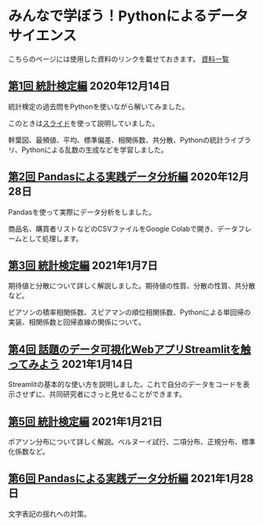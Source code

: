 # みんなで学ぼう！Pythonによるデータサイエンス

こちらのページには使用した資料のリンクを載せておきます。
[資料一覧](https://drive.google.com/drive/folders/14A4q8y1geoE5NtNBBcoC7a3JGgVbp0Ie?usp=sharing)


## [第1回 統計検定編](https://drive.google.com/drive/folders/1en_J1AAd4v4O0fbYTXCL0jpsla3_iuID?usp=sharing) 2020年12月14日

統計検定の過去問をPythonを使いながら解いてみました。

このときは[スライド](https://slides.com/historoid/minpy_001)を使って説明していました。

幹葉図、最頻値、平均、標準偏差、相関係数、共分散、Pythonの統計ライブラリ、Pythonによる乱数の生成などを学習しました。

## [第2回 Pandasによる実践データ分析編](https://drive.google.com/drive/folders/1gqjQMIH8niBDROPrlzrCa6HT0NxQKtfd?usp=sharing) 2020年12月28日

Pandasを使って実際にデータ分析をしました。

商品名、購買者リストなどのCSVファイルをGoogle Colabで開き、データフレームとして処理します。


## [第3回 統計検定編](https://drive.google.com/drive/folders/1osWMCQ_ZRUSDiw89HpT65PyZcUabU1fc?usp=sharing) 2021年1月7日

期待値と分散について詳しく解説しました。期待値の性質、分散の性質、共分散など。

ピアソンの積率相関係数、スピアマンの順位相関係数、Pythonによる単回帰の実装、相関係数と回帰直線の関係について。


## [第4回 話題のデータ可視化WebアプリStreamlitを触ってみよう](https://drive.google.com/drive/folders/1pnzAvycnDflserCY-7VawKGp4NiKaItF?usp=sharing) 2021年1月14日


Streamlitの基本的な使い方を説明しました。これで自分のデータをコードを表示させずに、共同研究者にさっと見せることができます。


## [第5回 統計検定編](https://drive.google.com/drive/folders/1vq4kNPk415tOsyold1vOpm2cIGNLezQP?usp=sharing) 2021年1月21日

ポアソン分布について詳しく解説。ベルヌーイ試行、二項分布、正規分布、標準化係数など。

## [第6回 Pandasによる実践データ分析編](https://drive.google.com/drive/folders/1sgmwNRAyv9FmTr1xH98IKnAbjYUrsX9C?usp=sharing) 2021年1月28日

文字表記の揺れへの対策。


